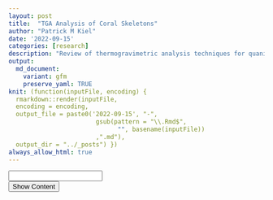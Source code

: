 ```yaml
---
layout: post
title:  "TGA Analysis of Coral Skeletons"
author: "Patrick M Kiel"
date: '2022-09-15'
categories: [research]
description: "Review of thermogravimetric analysis techniques for quanitative comparisons of coral skeletal properties."
output:
  md_document:
    variant: gfm
    preserve_yaml: TRUE
knit: (function(inputFile, encoding) {
  rmarkdown::render(inputFile, 
  encoding = encoding, 
  output_file = paste0('2022-09-15', "-",
                        gsub(pattern = "\\.Rmd$",
                              "", basename(inputFile))
                        ,".md"), 
  output_dir = "../_posts") })
always_allow_html: true
---
```


<script type="text/javascript">

window.onload = function() {
    //query string in the password
    const urlParams = new URLSearchParams(window.location.search);
    const pass = urlParams.get('pass')
    document.getElementById("password").value = pass;
};

function verify() {
  <!-- set the password here -->
  if (document.getElementById('password').value === 'tga') {
    document.getElementById('HIDDENDIV').classList.remove("hidden"); 
    document.getElementById('credentials').classList.add("hidden"); // Hide the div containing the credentials
  } else {
    alert('Invalid Password! You cannot view this content.');
    password.setSelectionRange(0, password.value.length);
  }
  return false;
}
</script>
<style type="text/css">
/*Change content Display */
.hidden {
  display: none;
}
img {
    max-width: 90%;
    margin: 0 auto;
}
</style>
<!-- The password box -->

<div id="credentials">

<input type="text" id="password" onkeydown="if (event.keyCode == 13) verify()" />
<br/>
<input id="button" type="button" value="Show Content" onclick="verify()" />

</div>

<!-- The content we want to show after password -->

<div id="HIDDENDIV" class="hidden" markdown="1">

<!-- Place all chunks, text, etc here as you would a normal RMarkdown document -->

# Overview

Thermogravimetric analysis (TGA) is a quantitative materials technique
that linearly heats a sample and simultaneously measures its mass as the
sample degrades. By looking at the percent decomposition over discrete
regions, we can characterize the coral sample’s fractional constituents.
The heating occurs in an inert environment (N<sub>2</sub> gas) to avoid
sample oxidation.

For analysis, we can use the first derivative of the TGA curve (called
the DTG curve) to identify the start, peak, and end temperatures for
each respective region. Then, we can integrate between the start and end
temperatures to calculate the percent degradation. For example, an
aragonite coral skeleton may have two peaks: decomposition of the
intracrystaline organics at approximately and the decomposition of
CaCO<sub>3</sub> to CaO and CO<sub>2</sub> at approximately 600-800°C
(Fig 1.).

<h5>
Figure 1. Example TGA and DTG Curve
</h5>

<img src="/notebook/images/tgaAnalysis/example-TGA-1.png" width="90%" style="display: block; margin: auto;" />

In this document, I review the current coral TGA literature, describe
the samples I have tested thus far and the proposed analysis
methodology, and begin to analyze my initial results.

# Literature Review

There are a handful of publications which have used TGA to analyze coral
skeletons grown or collected under acidified environments. The most
interesting ones in my opinion are Coronado *et al.* 2019, Moynihan *et
al.* 2021, and Prada *et al.* 2021 for their use of the method and the
findings they present. A complete list of references I draw upon is
included below.

### Coronado *et al.* 2019

This paper sought to disentangle the biological effects on calcification
to make corals a more reliable paleoclimate proxy (i.e. better their
understand vital effects). They cultured *Stylophora pistillata* under
pH 8.2, 7.6, and 7.3 and found differences in the aragonite precipitated
by the corals under these treatments due to the increased amount of
intracrystalline organic matrix and water content as measured by TGA.

They heated at a rate of 10°C/min to 1000°C, but limited their analysis
to discrete regions from ambient to 520°C, focusing mainly on the
decomposition of water from ambient to 275°C and bulk organic matrix, OH
groups, and possible ACC from 275-520°C (Table 1). There was no clear
pattern for water, but for the 275-520°C group there was a lineal
increase across treatments(Fig. 2).

<table class=" lightable-classic" style="font-family: &quot;Arial Narrow&quot;, &quot;Source Sans Pro&quot;, sans-serif; margin-left: auto; margin-right: auto;">
<caption>
Table 1: Coronado et al. 2019 analysis Regions
</caption>
<thead>
<tr>
<th style="text-align:center;font-weight: bold;">
Temperature
</th>
<th style="text-align:center;font-weight: bold;">
Name
</th>
<th style="text-align:center;font-weight: bold;">
Reasoning
</th>
</tr>
</thead>
<tbody>
<tr>
<td style="text-align:center;">
20-150
</td>
<td style="text-align:center;">
Nonstructural water
</td>
<td style="text-align:center;">
evaporation of nonstructural water molecules
</td>
</tr>
<tr>
<td style="text-align:center;">
150-210
</td>
<td style="text-align:center;">
Structural Water
</td>
<td style="text-align:center;">
</td>
</tr>
<tr>
<td style="text-align:center;">
210-275
</td>
<td style="text-align:center;">
</td>
<td style="text-align:center;">
</td>
</tr>
<tr>
<td style="text-align:center;">
275-300
</td>
<td style="text-align:center;">
</td>
<td style="text-align:center;">
</td>
</tr>
<tr>
<td style="text-align:center;">
300-330
</td>
<td style="text-align:center;">
ACC
</td>
<td style="text-align:center;">
crystallization of ACC, which occurs \~ 316
</td>
</tr>
<tr>
<td style="text-align:center;">
330-411
</td>
<td style="text-align:center;">
</td>
<td style="text-align:center;">
</td>
</tr>
<tr>
<td style="text-align:center;">
411-440
</td>
<td style="text-align:center;">
</td>
<td style="text-align:center;">
transformation of aragonite to calcite, which occurs \~418
</td>
</tr>
<tr>
<td style="text-align:center;">
440-520
</td>
<td style="text-align:center;">
</td>
<td style="text-align:center;">
</td>
</tr>
<tr>
<td style="text-align:center;">
20-275
</td>
<td style="text-align:center;">
H2O
</td>
<td style="text-align:center;">
Integrates over all nonstructural water
</td>
</tr>
<tr>
<td style="text-align:center;">
275-520
</td>
<td style="text-align:center;">
OM-OH-ACC
</td>
<td style="text-align:center;">
captures all organic matrix, structural water, and ACC crystallization
</td>
</tr>
</tbody>
</table>
<h5>
Figure 2. TGA Results from Coronado et al. 2019
</h5>

![](/notebook/images/tgaAnalysis/Coronado2019Results.png)<!-- -->

### Moynihan *et al.* 2021

This paper looked at *Porites* coral cores collected from Thailand,
Singapore, and Taiwan and correlated micro-mechanical properties with
environmental conditions. They found that corals from low salinity and
high sedimentation environments (large freshwater influx) had higher
organic content and increased embrittlement.

Their analysis looked at TGA from 20-500°C, which was achieved by
heating to a 200C isotherm for 5 minutes followed by a 10°C/min ramp to
400°C and then followed by a 20°C/min ramp to 500°C. They used the DTG
curve to identify the temperature of maximum weight loss change (Tmax)
and then defined three regions to determine percent change: 175 to
225°C, Tmax-50 - Tmax+50°C, and Tmax+50 to 500°C. They measured
micro-mechanical properties with an nanoindentation test.

<h5>
Figure 3. Regression of micro-mechanical properties and TGA, Moynihan et
al. 2019
</h5>

![](/notebook/images/tgaAnalysis/Moynihan2021.png)<!-- -->

### Prada *et al.* 2021

This paper looked at four populations of naturally occurring reefs in
Papa New Guinea, two located by a CO<sub>2</sub> seep and two nearby
control sites. They measured 32 samples in total (10 for each control
and seep site at Dobu and 6 for each site at Upa Upasina). Their
analysis looked at TGA from 20-600°C at 10°C/min incremeents with a
120°C istotherm for 5 minutes to stabalize the removal of adsorbed
water. They then focussed their analysis on the region from 125-250°C
(structured water molecules) and 250-470°C (organix matrix).

They only found significant differences between sites in intraskeletal
strucutred water and intraskeletal OM at Upa Upasina, suggesting that
differences may not be solely environmentally controlled and their may
be physiological control of these parameters which are different between
different populations. Though further evidence to support this claim is
not presented here.

<h5>
Figure 4. TGA Results from Prada et al. 2021
</h5>

![](/notebook/images/tgaAnalysis/Prada2021.png)<!-- -->

## Takeaways

Each of these papers analyzed TGA data slightly differently. However,
there is general agreement in the organic matrix limits (250-470°C) and
the structural water limits (150-225°C). There is potentially other
regions of interest too including the crystallization of ACC (300-330°C,
\~316°C) and the monotropic transformation of aragonite to calcite
(411-440°C, \~418°C). See section below where I propose the analysis I
will undertake.

## References

1.  Coronado, I., Fine, M., Bosellini, F. R. & Stolarski, J. Impact of
    ocean acidification on crystallographic vital effect of the coral
    skeleton. Nat. Commun. 10, 1–9 (2019).
2.  Cuif, J. P., Dauphin, Y. Y., Doucet, J., Salome, M. & Susini, J.
    XANES mapping of organic sulfate in three scleractinian coral
    skeletons. Geochim. Cosmochim. Acta 67, 75–83 (2003).
3.  Cuif, J. P. et al. Fine-scale growth patterns in coral skeletons:
    Biochemical control over crystallization of aragonite fibres and
    assessment of early diagenesis. Geol. Soc. Spec. Publ. 303, 87–96
    (2008).
4.  Cuif, J. P., Dauphin, Y., Berthet, P. & Jegoudez, J. Associated
    water and organic compounds in coral skeletons: Quantitative
    thermogravimetry coupled to infrared absorption spectrometry.
    Geochemistry, Geophys. Geosystems 5, 1–9 (2004).
5.  Dauphin, Y., Cuif, J. P. & Massard, P. Persistent organic components
    in heated coral aragonitic skeletons-Implications for
    palaeoenvironmental reconstructions. Chem. Geol. 231, 26–37 (2006).
6.  Falini, G. et al. Control of aragonite deposition in colonial corals
    by intra-skeletal macromolecules. J. Struct. Biol. 183, 226–238
    (2013).
7.  Goffredo, S. et al. Biomineralization control related to population
    density under ocean acidification. Nat. Clim. Chang. 4, 593–597
    (2014).
8.  Moynihan, M. A. et al. Environmental impact on the mechanical
    properties of Porites spp. corals. Coral Reefs 40, 701–717 (2021).
9.  Pasquini, L. et al. Isotropic microscale mechanical properties of
    coral skeletons. J. R. Soc. Interface 12, 1–9 (2015).
10. Prada, F. et al. Coral micro- and macro-morphological skeletal
    properties in response to life-long acclimatization at CO2 vents in
    Papua New Guinea. Sci. Rep. 11, 1–10 (2021).
11. Reggi, M. et al. Biomineralization in mediterranean corals: The role
    of the intraskeletal organic matrix. Cryst. Growth Des. 14,
    4310–4320 (2014).
12. Schmidt, M. P., Ilott, A. J., Phillips, B. L. & Reeder, R. J.
    Structural changes upon dehydration of amorphous calcium carbonate.
    Cryst. Growth Des. 14, 938–951 (2014).
13. Stolarski, J. & Mazur, M. Nanostructure of biogenic versus abiogenic
    calcium carbonate crystals. Acta Palaeontol. Pol. 50, 847–865
    (2005).

# Samples

The corals for this first batch of analysis come from Allyson Demerlis’s
recent project where she investigated gene expression during a rapid
bleaching experiment of 3 *Acropora cervicornis* genotypes. Some of the
corals underwent a thermal stress-hardening treatment where the corals
were exposed to a daily variable temperature which is believed to
increase a coral’s bleaching resilience. The corals exposed to the high
temperatures (36°C) had high amounts of mortality and I took these
skeletons to analyze.

<h5>
Figure 5. Calcification data from Allyson Demerlis’s project
</h5>

<img src="/notebook/images/tgaAnalysis/allysonStressHardening-1.png" width="90%" style="display: block; margin: auto;" />

There was a significant effect of the coral genotype (F=23.27,
p=7.78e-6), but no observed effect of stress hardening treatment on
calcification rates (F=0.91, p=0.352). Following post-hoc testing, the
significant genotype effect was driven by genotype MB-B which had much
higher rates than BC-8B and SI-C which had similar calcification rates.

Thus, we are conducting these tests with a special focus on genotype
MB-B to see if its faster calcification rate results in any observable
differences in skeletal properties.

# Proposed Analysis

With the reviewed literature above, I synthesized the analysis I plan to
conduct with the goals of 1) automating the analysis; 2) characterizing
the structural water, organic matrix, ACC, aragonite to calcite, and
calcium carbonate regions; and 3) analyzing if there are any propertie
conserved among genotypes.

## Programatic Analysis

# Initial Results

\[\[1\]\]
<img src="/notebook/images/tgaAnalysis/TGA-Analysis-1.png" width="90%" style="display: block; margin: auto;" />
\[\[2\]\]
<img src="/notebook/images/tgaAnalysis/TGA-Analysis-2.png" width="90%" style="display: block; margin: auto;" />
\[\[3\]\]
<img src="/notebook/images/tgaAnalysis/TGA-Analysis-3.png" width="90%" style="display: block; margin: auto;" />
\[\[4\]\]
<img src="/notebook/images/tgaAnalysis/TGA-Analysis-4.png" width="90%" style="display: block; margin: auto;" />
\[\[5\]\]
<img src="/notebook/images/tgaAnalysis/TGA-Analysis-5.png" width="90%" style="display: block; margin: auto;" />
\[\[6\]\]
<img src="/notebook/images/tgaAnalysis/TGA-Analysis-6.png" width="90%" style="display: block; margin: auto;" />
\[\[7\]\]
<img src="/notebook/images/tgaAnalysis/TGA-Analysis-7.png" width="90%" style="display: block; margin: auto;" />
<table>
<caption>
Table 2: Batch 1 Results
</caption>
<thead>
<tr>
<th style="text-align:center;">
sample
</th>
<th style="text-align:center;">
region
</th>
<th style="text-align:center;">
start
</th>
<th style="text-align:center;">
peak
</th>
<th style="text-align:center;">
stop
</th>
<th style="text-align:center;">
loss
</th>
</tr>
</thead>
<tbody>
<tr>
<td style="text-align:center;">
149
</td>
<td style="text-align:center;">
organics
</td>
<td style="text-align:center;">
247.95
</td>
<td style="text-align:center;">
299.61
</td>
<td style="text-align:center;">
376.28
</td>
<td style="text-align:center;">
1.865
</td>
</tr>
<tr>
<td style="text-align:center;">
149
</td>
<td style="text-align:center;">
caco3
</td>
<td style="text-align:center;">
489.67
</td>
<td style="text-align:center;">
736.54
</td>
<td style="text-align:center;">
783.31
</td>
<td style="text-align:center;">
41.623
</td>
</tr>
<tr>
<td style="text-align:center;">
15
</td>
<td style="text-align:center;">
organics
</td>
<td style="text-align:center;">
253.59
</td>
<td style="text-align:center;">
303.58
</td>
<td style="text-align:center;">
381.91
</td>
<td style="text-align:center;">
1.780
</td>
</tr>
<tr>
<td style="text-align:center;">
15
</td>
<td style="text-align:center;">
caco3
</td>
<td style="text-align:center;">
483.64
</td>
<td style="text-align:center;">
727.17
</td>
<td style="text-align:center;">
828.90
</td>
<td style="text-align:center;">
42.146
</td>
</tr>
<tr>
<td style="text-align:center;">
23
</td>
<td style="text-align:center;">
organics
</td>
<td style="text-align:center;">
253.12
</td>
<td style="text-align:center;">
298.10
</td>
<td style="text-align:center;">
369.77
</td>
<td style="text-align:center;">
1.786
</td>
</tr>
<tr>
<td style="text-align:center;">
23
</td>
<td style="text-align:center;">
caco3
</td>
<td style="text-align:center;">
474.82
</td>
<td style="text-align:center;">
736.70
</td>
<td style="text-align:center;">
813.37
</td>
<td style="text-align:center;">
39.913
</td>
</tr>
<tr>
<td style="text-align:center;">
35
</td>
<td style="text-align:center;">
organics
</td>
<td style="text-align:center;">
255.31
</td>
<td style="text-align:center;">
300.30
</td>
<td style="text-align:center;">
378.63
</td>
<td style="text-align:center;">
1.789
</td>
</tr>
<tr>
<td style="text-align:center;">
35
</td>
<td style="text-align:center;">
caco3
</td>
<td style="text-align:center;">
492.03
</td>
<td style="text-align:center;">
738.92
</td>
<td style="text-align:center;">
787.37
</td>
<td style="text-align:center;">
41.630
</td>
</tr>
<tr>
<td style="text-align:center;">
58
</td>
<td style="text-align:center;">
organics
</td>
<td style="text-align:center;">
252.46
</td>
<td style="text-align:center;">
302.45
</td>
<td style="text-align:center;">
379.12
</td>
<td style="text-align:center;">
1.827
</td>
</tr>
<tr>
<td style="text-align:center;">
58
</td>
<td style="text-align:center;">
caco3
</td>
<td style="text-align:center;">
482.51
</td>
<td style="text-align:center;">
736.05
</td>
<td style="text-align:center;">
781.15
</td>
<td style="text-align:center;">
41.728
</td>
</tr>
<tr>
<td style="text-align:center;">
67
</td>
<td style="text-align:center;">
organics
</td>
<td style="text-align:center;">
249.91
</td>
<td style="text-align:center;">
299.89
</td>
<td style="text-align:center;">
368.22
</td>
<td style="text-align:center;">
1.826
</td>
</tr>
<tr>
<td style="text-align:center;">
67
</td>
<td style="text-align:center;">
caco3
</td>
<td style="text-align:center;">
488.29
</td>
<td style="text-align:center;">
718.48
</td>
<td style="text-align:center;">
768.58
</td>
<td style="text-align:center;">
41.672
</td>
</tr>
<tr>
<td style="text-align:center;">
88
</td>
<td style="text-align:center;">
organics
</td>
<td style="text-align:center;">
264.10
</td>
<td style="text-align:center;">
299.09
</td>
<td style="text-align:center;">
365.75
</td>
<td style="text-align:center;">
1.638
</td>
</tr>
<tr>
<td style="text-align:center;">
88
</td>
<td style="text-align:center;">
caco3
</td>
<td style="text-align:center;">
485.81
</td>
<td style="text-align:center;">
729.35
</td>
<td style="text-align:center;">
776.11
</td>
<td style="text-align:center;">
41.586
</td>
</tr>
</tbody>
</table>

</div>
